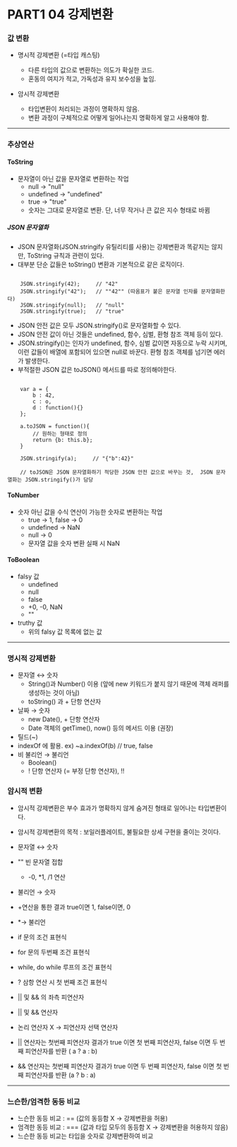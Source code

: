 # PART1 04 강제변환


### 값 변환

* 명시적 강제변환 (=타입 캐스팅)

    - 다른 타입의 값으로 변환하는 의도가 확실한 코드.
    - 혼동의 여지가 적고, 가독성과 유지 보수성을 높임.

* 암시적 강제변환

    - 타입변환이 처리되는 과정이 명확하지 않음.
    - 변환 과정이 구체적으로 어떻게 일어나는지 명확하게 알고 사용해야 함.

- - -
### 추상연산

#### ToString

- 문자열이 아닌 값을 문자열로 변환하는 작업
    - null → "null"
    - undefined → "undefined"
    - true → "true"
    - 숫자는 그대로 문자열로 변환. 단, 너무 작거나 큰 값은 지수 형태로 바뀜

##### JSON 문자열화

- JSON 문자열화(JSON.stringify 유틸리티를 사용)는 강제변환과 똑같지는 않지만, ToString 규칙과 관련이 있다.
- 대부분 단순 값들은 toString() 변환과 기본적으로 같은 로직이다.
    
```

    JSON.stringify(42);     // "42"
    JSON.stringify("42");   // ""42"" (따옴표가 붙은 문자열 인자를 문자열화한다)
    JSON.stringify(null);   // "null"
    JSON.stringify(true);   // "true"

```


- JSON 안전 값은 모두 JSON.stringify()로 문자열화할 수 있다.
- JSON 안전 값이 아닌 것들은 undefined, 함수, 심벌, 환형 참조 객체 등이 있다.
- JSON.stringify()는 인자가 undefined, 함수, 심벌 값이면 자동으로 누락 시키며, 이런 값들이 배열에 포함되어 있으면 null로 바꾼다. 환형 참조 객체를 넘기면 에러가 발생한다.
- 부적절한 JSON 값은 toJSON() 메서드를 따로 정의해야한다.


```

    var a = {
        b : 42,
        c : o,
        d : function(){}
    };

    a.toJSON = function(){
        // 원하는 형태로 정의
        return {b: this.b};
    }

    JSON.stringify(a);     // "{"b":42}"

    // toJSON은 JSON 문자열화하기 적당한 JSON 안전 값으로 바꾸는 것,  JSON 문자열화는 JSON.stringify()가 담당

```

#### ToNumber

- 숫자 아닌 값을 수식 연산이 가능한 숫자로 변환하는 작업
    - true → 1, false → 0
    - undefined → NaN
    - null → 0
    - 문자열 값을 숫자 변환 실패 시 NaN

#### ToBoolean

- falsy 값
    - undefined
    - null
    - false
    - +0, -0, NaN
    - ""
- truthy 값
    - 위의 falsy 값 목록에 없는 값

- - -
### 명시적 강제변환
- 문자열 ↔ 숫자
    - String()과 Number() 이용 (앞에 new 키워드가 붙지 않기 때문에 객체 래퍼를 생성하는 것이 아님)
    - toString() 과 + 단항 연산자
- 날짜  → 숫자
    - new Date(), + 단항 연산자
    - Date 객체의 getTime(), now() 등의 메서드 이용 (권장)
- 틸드(~)
- indexOf 에 활용. ex) ~a.indexOf(b) // true, false
- 비 불리언 → 불리언
    - Boolean()
    - ! 단항 연산자 (= 부정 단항 연산자), !!
 
 
### 암시적 변환

- 암시적 강제변환은 부수 효과가 명확하지 않게 숨겨진 형태로 일어나는 타입변환이다.
- 암시적 강제변환의 목적 : 보일러플레이트, 불필요한 상세 구현을 줄이는 것이다.

- 문자열 ↔ 숫자
- "" 빈 문자열 접합
    -  -0, *1, /1 연산  
- 불리언 → 숫자
- +연산을 통한 결과 true이면 1, false이면, 0
- *→ 불리언
- if 문의 조건 표현식
- for 문의 두번째 조건 표현식
- while, do while 루프의 조건 표현식
- ? 삼항 연산 시 첫 번째 조건 표현식
- || 및 && 의 좌측 피연산자
- || 및 && 연산자
- 논리 연산자 X → 피연산자 선택 연산자
- || 연산자는 첫번째 피연산자 결과가 true 이면 첫 번째 피연산자, false 이면 두 번째 피연산자를 반환 ( a ? a : b)
- && 연산자는 첫번째 피연산자 결과가 true 이면 두 번째 피연산자, false 이면 첫 번째 피연산자를 반환 (a ? b : a)

- - -
### 느슨한/엄격한 동등 비교

- 느슨한 동등 비교 : == (값의 동등함 X → 강제변환을 허용)
- 엄격한 동등 비교 : === (값과 타입 모두의 동등함 X → 강제변환을 허용하지 않음)
- 느슨한 동등 비교는 타입을 숫자로 강제변환하여 비교

